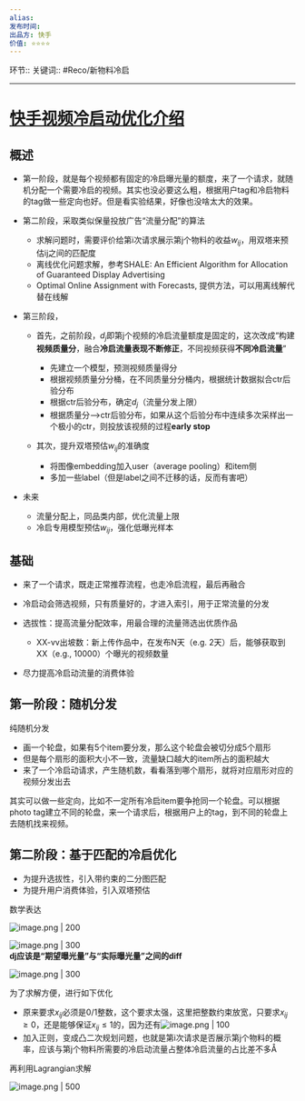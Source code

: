 ```yaml
---
alias: 
发布时间: 
出品方: 快手
价值: ⭐⭐⭐⭐
---
```

环节:: 
关键词:: #Reco/新物料冷启

---

# [快手视频冷启动优化介绍](https://docs.corp.kuaishou.com/file/fcACjM_7FVHSC2iZpc6Mo88-J)

## 概述

* 第一阶段，就是每个视频都有固定的冷启曝光量的额度，来了一个请求，就随机分配一个需要冷启的视频。其实也没必要这么粗，根据用户tag和冷启物料的tag做一些定向也好。但是看实验结果，好像也没啥太大的效果。
* 第二阶段，采取类似保量投放广告“流量分配”的算法

  * 求解问题时，需要评价给第i次请求展示第j个物料的收益$w_{ij}$，用双塔来预估ij之间的匹配度
  * 离线优化问题求解，参考SHALE: An Efficient Algorithm for Allocation of Guaranteed Display Advertising
  * Optimal Online Assignment with Forecasts, 提供方法，可以用离线解代替在线解
* 第三阶段，

  * 首先，之前阶段，$d_j$即第j个视频的冷启流量额度是固定的，这次改成“构建**视频质量分**，融合**冷启流量表现不断修正**，不同视频获得**不同冷启流量**”

    * 先建立一个模型，预测视频质量得分
    * 根据视频质量分分桶，在不同质量分分桶内，根据统计数据拟合ctr后验分布
    * 根据ctr后验分布，确定$d_j$（流量分发上限）
    * 根据质量分-->ctr后验分布，如果从这个后验分布中连续多次采样出一个极小的ctr，则投放该视频的过程**early stop**
  * 其次，提升双塔预估$w_{ij}$的准确度

    * 将图像embedding加入user（average pooling）和item侧
    * 多加一些label（但是label之间不迁移的话，反而有害吧）
* 未来

  * 流量分配上，同品类内部，优化流量上限
  * 冷启专用模型预估$w_{ij}$，强化低曝光样本


## 基础

* 来了一个请求，既走正常推荐流程，也走冷启流程，最后再融合
* 冷启动会筛选视频，只有质量好的，才进入索引，用于正常流量的分发
* 选拔性：提高流量分配效率，用最合理的流量筛选出优质作品

  * XX-vv出坡数：新上传作品中，在发布N天（e.g. 2天）后，能够获取到XX（e.g., 10000）个曝光的视频数量
* 尽力提高冷启动流量的消费体验

## 第一阶段：随机分发

纯随机分发

* 画一个轮盘，如果有5个item要分发，那么这个轮盘会被切分成5个扇形
* 但是每个扇形的面积大小不一致，流量缺口越大的item所占的面积越大
* 来了一个冷启动请求，产生随机数，看看落到哪个扇形，就将对应扇形对应的视频分发出去

其实可以做一些定向，比如不一定所有冷启item要争抢同一个轮盘。可以根据photo tag建立不同的轮盘，来一个请求后，根据用户上的tag，到不同的轮盘上去随机找来视频。

## 第二阶段：基于匹配的冷启优化

* 为提升选拔性，引入带约束的二分图匹配
* 为提升用户消费体验，引入双塔预估

数学表达

![image.png | 200](assets/image-20220104163605-0gxi8f3.png)

![image.png | 300](assets/image-20220104164810-2ckpb8j.png)  
**dj应该是“期望曝光量”与“实际曝光量”之间的diff**

![image.png | 300](assets/image-20220106094321-o48juco.png)

为了求解方便，进行如下优化  

* 原来要求$x_{ij}$必须是0/1整数，这个要求太强，这里把整数约束放宽，只要求$x_{ij}\ge0$，还是能够保证$x_{ij}\le1$的，因为还有![image.png | 100](assets/image-20220104165239-117npol.png)
* 加入正则，变成凸二次规划问题，也就是第i次请求是否展示第j个物料的概率，应该与第j个物料所需要的冷启动流量占整体冷启流量的占比差不多Å

再利用Lagrangian求解

![image.png | 500](assets/image-20220106095319-w789iiv.png)
